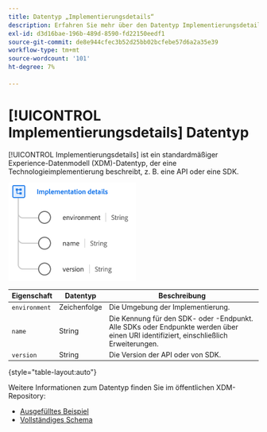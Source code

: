 ```yaml
---
title: Datentyp „Implementierungsdetails“
description: Erfahren Sie mehr über den Datentyp Implementierungsdetails Experience-Datenmodell (XDM) .
exl-id: d3d16bae-196b-489d-8590-fd22150eedf1
source-git-commit: de8e944cfec3b52d25bb02bcfebe57d6a2a35e39
workflow-type: tm+mt
source-wordcount: '101'
ht-degree: 7%

---
```


# [!UICONTROL Implementierungsdetails] Datentyp

[!UICONTROL Implementierungsdetails] ist ein standardmäßiger Experience-Datenmodell (XDM)-Datentyp, der eine Technologieimplementierung beschreibt, z. B. eine API oder eine SDK.

![Datentypstruktur](../images/data-types/implementation-details.png)

| Eigenschaft | Datentyp | Beschreibung |
| --- | --- | --- |
| `environment` | Zeichenfolge | Die Umgebung der Implementierung. |
| `name` | String | Die Kennung für den SDK- oder -Endpunkt. Alle SDKs oder Endpunkte werden über einen URI identifiziert, einschließlich Erweiterungen. |
| `version` | String | Die Version der API oder von SDK. |

{style="table-layout:auto"}

Weitere Informationen zum Datentyp finden Sie im öffentlichen XDM-Repository:

* [Ausgefülltes Beispiel](https://github.com/adobe/xdm/blob/master/components/datatypes/industry-verticals/implementationdetails.example.1.json)
* [Vollständiges Schema](https://github.com/adobe/xdm/blob/master/components/datatypes/industry-verticals/implementationdetails.schema.json)
